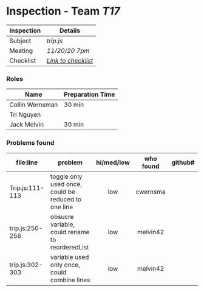 # Inspection - Team *T17* 
 
| Inspection | Details |
| ----- | ----- |
| Subject | *trip.js* |
| Meeting | *11/20/20 7pm* |
| Checklist | *[Link to checklist](checklist.md)* |

### Roles

| Name | Preparation Time |
| ---- | ---- |
| Collin Wernsman | 30 min |
| Tri Nguyen |  |
| Jack Melvin | 30 min |

### Problems found

| file:line | problem | hi/med/low | who found | github#  |
| --- | --- | :---: | :---: | --- |
| Trip.js:111-113 | toggle only used once, could be reduced to one line | low | cwernsma |  |
| trip.js:250-256 | obsucre variable, could rename to reorderedList | low | melvin42 | |
| trip.js:302-303 | variable used only once, could combine lines | low | melvin42 | |
